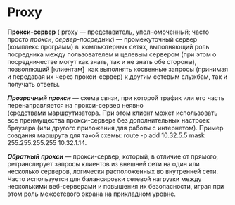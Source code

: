 # Proxy

**Прокси-сервер** ( proxy — представитель, уполномоченный; часто просто _прокси_, _сервер-посредник_) — промежуточный сервер (комплекс программ) в  компьютерных сетях, выполняющий роль посредника между пользователем и целевым сервером (при этом о посредничестве могут как знать, так и не знать обе стороны), позволяющий [клиентам]  как выполнять косвенные запросы (принимая и передавая их через прокси-сервер) к другим сетевым службам, так и получать ответы.

_**Прозрачный прокси**_ — схема связи, при которой трафик или его часть перенаправляется на прокси-сервер неявно (средствами маршрутизатора. При этом клиент может использовать все преимущества прокси-сервера без дополнительных настроек браузера (или другого приложения для работы с интернетом). Пример создания маршрута для такой схемы: route -p add 10.32.5.5 mask 255.255.255.255 10.32.1.14.

_**Обратный прокси**_ — прокси-сервер, который, в отличие от прямого, ретранслирует запросы клиентов из внешней сети на один или несколько серверов, логически расположенных во внутренней сети. Часто используется для балансировки сетевой нагрузки между несколькими веб-серверами и повышения их безопасности, играя при этом роль межсетевого экрана на прикладном уровне.

